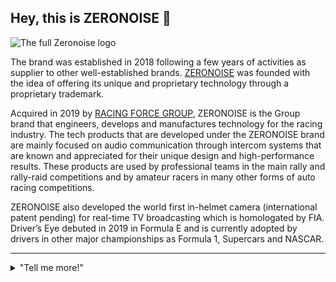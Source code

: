 ## Hey, this is ZERONOISE 🚀

![The full Zeronoise logo](https://racingforce.com/wp-content/uploads/2021/09/zn-logo-home-discover-2.png)

The brand was established in 2018 following a few years of activities as supplier to other well-established brands. [ZERONOISE](https://racingforce.com/zeronoise/) was founded with the idea of offering its unique and proprietary technology through a proprietary trademark.

Acquired in 2019 by [RACING FORCE GROUP](https://racingforce.com/), ZERONOISE is the Group brand that engineers, develops and manufactures technology for the racing industry. The tech products that are developed under the ZERONOISE brand are mainly focused on audio communication through intercom systems that are known and appreciated for their unique design and high-performance results. These products are used by professional teams in the main rally and rally-raid competitions and by amateur racers in many other forms of auto racing competitions.

ZERONOISE also developed the world first in-helmet camera (international patent pending) for real-time TV broadcasting which is homologated by FIA. Driver’s Eye debuted in 2019 in Formula E and is currently adopted by drivers in other major championships as Formula 1, Supercars and NASCAR.

---
<details> 
	<summary>"Tell me more!"</summary>
	<br>
	<ul>
	    <li>Racing Force Group World Client Meeting 2023: <a href="https://racingforce.com/media/press-release/record-figures-for-the-2023-racing-force-world-meeting-in-bahrain/">Racing Force World Meeting in Bahrain</a></li>
		<li>Driver's Eye news:
			<ul>
				<li><a href="https://racingforce.com/media/press-release/racing-force-group-signs-helmet-camera-agreement-with-formula-1/">Formula1®</a></li>
				<li><a href="https://www.supercars.com/news/new-helmet-cam-technology-introduced-for-2023">Repco Supercars Championship</a></li>
			</ul>
		</li>
		<li>Zeronoise devices: <a href="https://ompracing.com/it_it/zeronoise-devices.html">products</a></li>
	</ul>
</details>


<!--
Made with 🖤 @zeronoise
-->